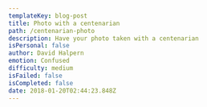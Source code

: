 ```yaml
---
templateKey: blog-post
title: Photo with a centenarian
path: /centenarian-photo
description: Have your photo taken with a centenarian
isPersonal: false
author: David Halpern
emotion: Confused
difficulty: medium
isFailed: false 
isCompleted: false
date: 2018-01-20T02:44:23.848Z
---
```


